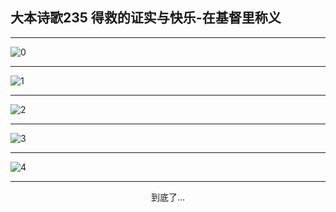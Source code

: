 
## 大本诗歌235 得救的证实与快乐-在基督里称义
        
<div id="aplayer0"></div>

---

<img alt="0" data-original="/data/d0234/0">

---

<img alt="1" data-original="/data/d0234/1">

---

<img alt="2" data-original="/data/d0234/2">

---

<img alt="3" data-original="/data/d0234/3">

---

<img alt="4" data-original="/data/d0234/4">

---

<p style="text-align: center">到底了...</p>

<script src="/js/dist-view.js"></script>

<script>
MAIN.id = 'd0234';
        
const ap0 = new APlayer({
    container: document.getElementById('aplayer0'),
    volume: 1,
    loop: 'none',
    preload: 'none',
    audio: [{
        name: '大本诗歌235.mp3',
        artist: '大本诗歌',
        url: 'https://res.wx.qq.com/voice/getvoice?mediaid=MzI0NTk3MDM5M18yMjQ3NDkwNTM3',
        cover: '/favicon'
    }]
});
</script>
